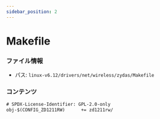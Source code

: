 ```yaml
---
sidebar_position: 2
---
```

# Makefile

### ファイル情報

- パス: `linux-v6.12/drivers/net/wireless/zydas/Makefile`

### コンテンツ

```txt
# SPDX-License-Identifier: GPL-2.0-only
obj-$(CONFIG_ZD1211RW)		+= zd1211rw/

```
